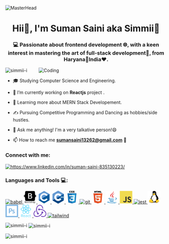 ![MasterHead](https://arka-live.s3.us-east-2.amazonaws.com/uploads/2021/01/header_banner-2.jpg)

<h1 align="center">Hii👋, I'm Suman Saini aka Simmii🌻</h1> 

<h3 align="center"> 💻 Passionate about frontend development 🌐, with a keen interest in mastering the art of full-stack development🌟, from Haryana📍India❤️.</h3>
<img align="right" alt="Coding" width="400" src="https://cdna.artstation.com/p/assets/images/images/042/631/286/original/bryan-rodriguez-belchibia-1-rightspeed.gif?16350375">


<p align="left"> <img src="https://komarev.com/ghpvc/?username=simmii-i&label=Profile%20views&color=0e75b6&style=flat" alt="simmii-i" /> </p>

- 🎓   Studying Computer Science and Engineering.

- 💼   I’m currently working on **Reactjs** project .

- 🌱   Learning more about MERN Stack Developement.

- ✍️   Pursuing Competitive Programming and Dancing as hobbies/side hustles.

- 💬   Ask me anything! I'm a very talkative person!😄

- 📫 How to reach me **sumansaini13262@gmail.com** 📩



<h3 align="left">Connect with me:</h3>
<p align="left">
<a href="https://linkedin.com/in/https://www.linkedin.com/in/suman-saini-835130223/" target="blank"><img align="center" src="https://raw.githubusercontent.com/rahuldkjain/github-profile-readme-generator/master/src/images/icons/Social/linked-in-alt.svg" alt="https://www.linkedin.com/in/suman-saini-835130223/" height="30" width="40" /></a>
</p>

<h3 align="left">Languages and Tools 💻:</h3>
<p align="left"> <a href="https://babeljs.io/" target="_blank" rel="noreferrer"> <img src="https://www.vectorlogo.zone/logos/babeljs/babeljs-icon.svg" alt="babel" width="40" height="40"/> </a> <a href="https://getbootstrap.com" target="_blank" rel="noreferrer"> <img src="https://raw.githubusercontent.com/devicons/devicon/master/icons/bootstrap/bootstrap-plain-wordmark.svg" alt="bootstrap" width="40" height="40"/> </a> <a href="https://www.cprogramming.com/" target="_blank" rel="noreferrer"> <img src="https://raw.githubusercontent.com/devicons/devicon/master/icons/c/c-original.svg" alt="c" width="40" height="40"/> </a> <a href="https://www.w3schools.com/cpp/" target="_blank" rel="noreferrer"> <img src="https://raw.githubusercontent.com/devicons/devicon/master/icons/cplusplus/cplusplus-original.svg" alt="cplusplus" width="40" height="40"/> </a> <a href="https://www.w3schools.com/css/" target="_blank" rel="noreferrer"> <img src="https://raw.githubusercontent.com/devicons/devicon/master/icons/css3/css3-original-wordmark.svg" alt="css3" width="40" height="40"/> </a> <a href="https://git-scm.com/" target="_blank" rel="noreferrer"> <img src="https://www.vectorlogo.zone/logos/git-scm/git-scm-icon.svg" alt="git" width="40" height="40"/> </a> <a href="https://www.w3.org/html/" target="_blank" rel="noreferrer"> <img src="https://raw.githubusercontent.com/devicons/devicon/master/icons/html5/html5-original-wordmark.svg" alt="html5" width="40" height="40"/> </a> <a href="https://www.java.com" target="_blank" rel="noreferrer"> <img src="https://raw.githubusercontent.com/devicons/devicon/master/icons/java/java-original.svg" alt="java" width="40" height="40"/> </a> <a href="https://developer.mozilla.org/en-US/docs/Web/JavaScript" target="_blank" rel="noreferrer"> <img src="https://raw.githubusercontent.com/devicons/devicon/master/icons/javascript/javascript-original.svg" alt="javascript" width="40" height="40"/> </a> <a href="https://jestjs.io" target="_blank" rel="noreferrer"> <img src="https://www.vectorlogo.zone/logos/jestjsio/jestjsio-icon.svg" alt="jest" width="40" height="40"/> </a> <a href="https://www.linux.org/" target="_blank" rel="noreferrer"> <img src="https://raw.githubusercontent.com/devicons/devicon/master/icons/linux/linux-original.svg" alt="linux" width="40" height="40"/> </a> <a href="https://www.photoshop.com/en" target="_blank" rel="noreferrer"> <img src="https://raw.githubusercontent.com/devicons/devicon/master/icons/photoshop/photoshop-line.svg" alt="photoshop" width="40" height="40"/> </a> <a href="https://reactjs.org/" target="_blank" rel="noreferrer"> <img src="https://raw.githubusercontent.com/devicons/devicon/master/icons/react/react-original-wordmark.svg" alt="react" width="40" height="40"/> </a> <a href="https://redux.js.org" target="_blank" rel="noreferrer"> <img src="https://raw.githubusercontent.com/devicons/devicon/master/icons/redux/redux-original.svg" alt="redux" width="40" height="40"/> </a> <a href="https://tailwindcss.com/" target="_blank" rel="noreferrer"> <img src="https://www.vectorlogo.zone/logos/tailwindcss/tailwindcss-icon.svg" alt="tailwind" width="40" height="40"/> </a> </p>

<p><img align="left" src="https://github-readme-stats.vercel.app/api/top-langs?username=simmii-i&show_icons=true&locale=en&layout=compact" alt="simmii-i" /></p>

<p>&nbsp;<img align="center" src="https://github-readme-stats.vercel.app/api?username=simmii-i&show_icons=true&locale=en" alt="simmii-i" /></p>

<p><img align="center" src="https://github-readme-streak-stats.herokuapp.com/?user=simmii-i&" alt="simmii-i" /></p>
